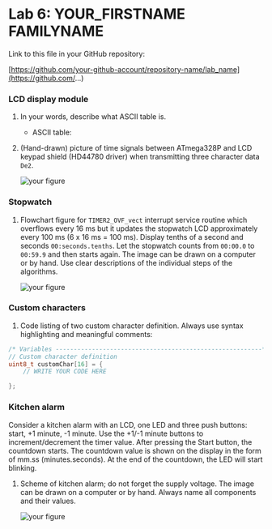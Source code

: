 # Lab 6: YOUR_FIRSTNAME FAMILYNAME

Link to this file in your GitHub repository:

[https://github.com/your-github-account/repository-name/lab_name](https://github.com/...)


### LCD display module

1. In your words, describe what ASCII table is.
   * ASCII table:

2. (Hand-drawn) picture of time signals between ATmega328P and LCD keypad shield (HD44780 driver) when transmitting three character data `De2`.

   ![your figure]()


### Stopwatch

1. Flowchart figure for `TIMER2_OVF_vect` interrupt service routine which overflows every 16&nbsp;ms but it updates the stopwatch LCD approximately every 100&nbsp;ms (6 x 16&nbsp;ms = 100&nbsp;ms). Display tenths of a second and seconds `00:seconds.tenths`. Let the stopwatch counts from `00:00.0` to `00:59.9` and then starts again. The image can be drawn on a computer or by hand. Use clear descriptions of the individual steps of the algorithms.

   ![your figure]()


### Custom characters

1. Code listing of two custom character definition. Always use syntax highlighting and meaningful comments:

```c
/* Variables ---------------------------------------------------------*/
// Custom character definition
uint8_t customChar[16] = {
    // WRITE YOUR CODE HERE

};
```


### Kitchen alarm

Consider a kitchen alarm with an LCD, one LED and three push buttons: start, +1 minute, -1 minute. Use the +1/-1 minute buttons to increment/decrement the timer value. After pressing the Start button, the countdown starts. The countdown value is shown on the display in the form of mm.ss (minutes.seconds). At the end of the countdown, the LED will start blinking.

1. Scheme of kitchen alarm; do not forget the supply voltage. The image can be drawn on a computer or by hand. Always name all components and their values.

   ![your figure]()
